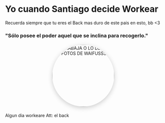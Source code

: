 <H1> Yo cuando Santiago decide Workear </h1>







<p>Recuerda siempre que tu eres el Back mas duro de este pais en esto, bb <3 </p>


<h3> "Sólo posee el poder aquel que se inclina para recogerlo." </h3> 


<div style="display: flex; justify-content: center; margin: 20px 0;">
    <img 
        src="https://cdn.nd-api.com/avatars/d5c9b590eb7eb9f5e25224ab5a4384cf.jpg" 
        alt="O TRABAJA O LO DEJO SIN FOTOS DE WAIFUSSSS" 
        style="border-radius: 50%; box-shadow: 0 4px 16px rgba(0,0,0,0.2); width: 200px; transition: transform 0.3s; cursor: pointer;"
        onmouseover="this.style.transform='scale(1.08)';"
        onmouseout="this.style.transform='scale(1)';"
    />

    
</div>

Algun dia workeare
Att: el back

